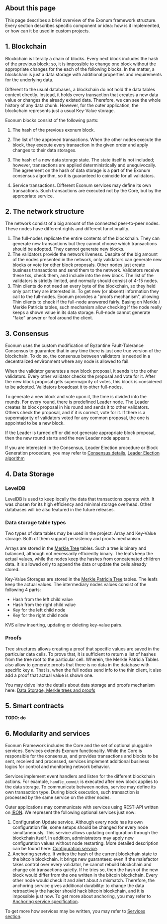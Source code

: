 ## About this page 

This page describes a brief overview of the Exonum framework structure. Every 
section describes specific component or idea: how is it implemented, or how can 
it be used in custom projects. 

## 1. Blockchain 

Blockchain is literally a chain of blocks. Every next block includes the hash of 
the previous block; so, it is impossible to change one block without the 
appropriate changes for the each of the following blocks. In the matter, a 
blockchain is just a data storage with additional properties and requirements 
for the underlying data. 

Different to the usual databases, a blockchain do not hold the data tables 
content directly. Instead, it holds every transaction that creates a new data 
value or changes the already existed data. Therefore, we can see the whole 
history of any data chunk. However, for the outer application, the blockchain 
represents just a usual Key-Value storage. 

Exonum blocks consist of the following parts: 

1. The hash of the previous exonum block. 

2. The list of the approved transactions. When the other nodes execute the 
  block, they execute every transaction in the given order and apply changes to 
  their data storages. 
3. The hash of a new data storage state. The state itself is not included; 
  however, transactions are applied deterministically and unequivocally. The 
  agreement on the hash of data storage is a part of the Exonum consensus 
  algorithm, so it is guaranteed to coincide for all validators. 
4. Service transactions. Different Exonum services may define its own 
  transactions. Such transactions are executed not by the Core, but by the 
  appropriate service. 

## 2. The network structure 

The network consist of a big amount of the connected peer-to-peer nodes. These 
nodes have different rights and different functionality. 

1. The full-nodes replicate the entire contents of the blockchain. They can 
  generate new transactions but they cannot choose which transactions should be 
  adopted. They cannot generate new blocks. 
2. The validators provide the network liveness. Despite of the big amount of the 
  nodes presented in the network, only validators can generate new blocks or vote 
  for other block proposals. Other nodes just create business transactions and 
  send them to the network. Validators receive these txs, check them, and include 
  into the new block. The list of the validators is strictly limited, and normally 
  should consist of 4-15 nodes. 
3. Thin clients do not need an every byte of the blockchain, so they held only 
  part they are interested in. To get new (or absent) information they call to the 
  full-nodes. Exonum provides a "proofs mechanism", allowing Thin clients to check 
  if the full-node answered fairly. Basing on Merkle / Merkle Patricia tables, 
  such mechanism allow checking if the node really keeps a shown value in its data 
  storage. Full-node cannot generate "fake" answer or fool around the client. 

## 3. Consensus 

Exonum uses the custom modification of Byzantine Fault-Tolerance Consensus to 
guarantee that in any time there is just one true version of the blockchain. To 
do so, the consensus between validators is needed in a decentralized environment 
where any node is allowed to fail. 

When the validator generates a new block proposal, it sends it to the other 
validators. Every other validator checks the proposal and vote for it. After the 
new block proposal gets supermajority of votes, this block is considered to be 
adopted. Validators broadcast it to other full-nodes. 

To generate a new block and vote upon it, the time is divided into the rounds. For 
every round, there is predefined Leader node. The Leader creates its block 
proposal in his round and sends it to other validators. Others check the 
proposal, and if it is correct, vote for it. If there is a supermajority of 
validators voted for any common proposal, the one is appointed to be a new 
block. 

If the Leader is turned off or did not generate appropriate block proposal, then 
the new round starts and the new Leader node appears. 

If you are interested in the Consensus, Leader Election procedure or Block 
Generation procedure, you may refer to [Consensus 
details](../advanced/consensus/consensus), [Leader Election 
algorithm](../advanced/consensus/leader-election) 

## 4. Data Storage 

### LevelDB 

LevelDB is used to keep locally the data that transactions operate with. It was 
chosen for its high efficiency and minimal storage overhead. Other databases 
will be also featured in the future releases. 

### Data storage table types 

Two types of data tables may be used in the project: Array and Key-Value 
storage. Both of them support persistency and proofs mechanism. 

Arrays are stored in the [Merkle Tree](../advanced/merkle-index) tables. Such a 
tree is binary and balanced, although not necessarily efficiently binary. The 
leafs keep the actual values, while the nodes keep the hashes from concatenated 
children data. It is allowed only to append the data or update the cells already 
stored. 

Key-Value Storages are stored in the [Merkle Patricia 
Tree](../advanced/merkle-patricia-index) tables. The leafs keep the actual 
values. The intermediary nodes values consist of the following 4 parts: 

- Hash from the left child value 
- Hash from the right child value 
- Key for the left child node 
- Key for the right child node 

KVS allow inserting, updating or deleting key-value pairs. 

### Proofs 

Tree structures allows creating a proof that specific values are saved in the 
particular data cells. To prove that, it is sufficient to return a list of 
hashes from the tree root to the particular cell. Wherein, the Merkle Patricia 
Tables also allow to generate proofs that there is no data in the database with 
specific key `K`. That is, when the full nodes send info to the thin client, it 
also add a proof that actual value is shown one. 

You may delve into the details about data storage and proofs mechanism here: 
[Data Storage, Merkle trees and proofs](../architecture/storage) 

## 5. Smart contracts 

**TODO: do** 

## 6. Modularity and services 

Exonum Framework includes the Core and the set of optional pluggable services. 
Services extends Exonum functionality. While the Core is responsible for the 
consensus, and provides transactions and blocks to be sent, received and 
processed, services implement additional business logics for control and 
monitoring network behavior. 

Services implement event handlers and listen for the different blockchain 
actions. For example, `handle_commit` is executed after new block applies to the 
data storage. To communicate between nodes, service may define its own 
transaction type. During block execution, such transaction is processed by the 
same service on the other nodes. 

Outer applications may communicate with services using REST-API written on 
[IRON][iron]. We represent the following optional services just now: 

1. Configuration Update service. Although every node has its own configuration 
  file, some setups should be changed for every node simultaneously. This service 
  allows updating configuration through the blockchain itself. In addition, 
  administrators may apply new configuration values without node restarting. More 
  detailed description can be found here: [Configuration 
  service](../advanced/services/configuration). 
2. Anchoring service. It writes the hash of the current blockchain state to the 
  bitcoin blockchain. It brings new guarantees: even if the malefactor takes 
  control over every validator, he cannot rebuild blockchain and change old 
  transactions quietly. If he tries so, then the hash of the new block would 
  differ from the one written in the bitcoin blockchain. Every other node would 
  check it and alert about a mismatch. Therefore, the anchoring service gives 
  additional durability: to change the data retroactively the hacker should hack 
  bitcoin blockchain, and it is impossible just now. To get more about anchoring, 
  you may refer to [Anchoring service 
  specification](../advanced/services/anchoring.md). 

To get more how services may be written, you may refer to [Services 
section](../architecture/services). 

[iron]: http://ironframework.io/ 
